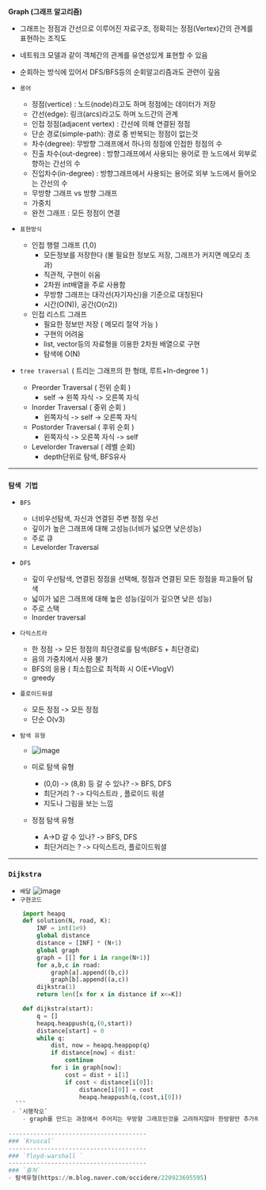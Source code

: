 **Graph (그래프 알고리즘)**  
- 그래프는 정점과 간선으로 이루어진 자료구조, 정확히는 정점(Vertex)간의 관계를 표현하는 조직도
- 네트워크 모델과 같이 객체간의 관계를 유연성있게 표현할 수 있음 
- 순회하는 방식에 있어서 DFS/BFS등의 순회알고리즘과도 관련이 깊음

- `용어`
  - 정점(vertice) : 노드(node)라고도 하며 정점에는 데이터가 저장
  - 간선(edge): 링크(arcs)라고도 하며 노드간의 관계
  - 인접 정점(adjacent vertex) : 간선에 의해 연결된 정점
  - 단순 경로(simple-path): 경로 중 반복되는 정점이 없는것
  - 차수(degree): 무방향 그래프에서 하나의 정점에 인접한 정점의 수
  - 진출 차수(out-degree) : 방향그래프에서 사용되는 용어로 한 노드에서 외부로 향하는 간선의 수
  - 진입차수(in-degree) : 방향그래프에서 사용되는 용어로 외부 노드에서 들어오는 간선의 수
  - 무방향 그래프 vs 방향 그래프
  - 가중치
  - 완전 그래프 : 모든 정점이 연결

- `표현방식`
  - 인접 행렬 그래프 (1,0)
      - 모든정보를 저장한다 (불 필요한 정보도 저장, 그래프가 커지면 메모리 초과)
      - 직관적, 구현이 쉬움
      - 2차원 int배열을 주로 사용함
      - 무방향 그래프는 대각선(자기자신)을 기준으로 대칭된다
      - 시간(O(N)), 공간(O(n2))
  - 인접 리스트 그래프
      - 필요한 정보만 저장 ( 메모리 절약 가능 )
      - 구현의 어려움
      - list, vector등의 자료형을 이용한 2차원 배열으로 구현
      - 탐색에 O(N)


- `tree traversal` ( 트리는 그래프의 한 형태, 루트+In-degree 1 )
  - Preorder Traversal ( 전위 순회 )
      - self -> 왼쪽 자식 -> 오른쪽 자식
  - Inorder Traversal ( 중위 순회 )
      - 왼쪽자식 -> self -> 오른쪽 자식
  - Postorder Traversal ( 후위 순회 )
      - 왼쪽자식 -> 오른쪽 자식 -> self
  - Levelorder Traversal ( 레벨 순회)
      - depth단위로 탐색, BFS유사


---------------------------------------
### `탐색 기법`

 - `BFS`
    - 너비우선탐색, 자신과 연결된 주변 정점 우선
    - 깊이가 높은 그래프에 대해 고성능(너비가 넓으면 낮은성능)
    - 주로 큐
    - Levelorder Traversal
 
 - `DFS`
   - 깊이 우선탐색, 연결된 정점을 선택해, 정점과 연결된 모든 정점을 파고들어 탐색
   - 넓이가 넓은 그래프에 대해 높은 성능(깊이가 깊으면 낮은 성능)
   - 주로 스택
   - Inorder traversal

   
 - `다익스트라`
   - 한 정점 -> 모든 정점의 최단경로를 탐색(BFS + 최단경로)
   - 음의 가중치에서 사용 불가
   - BFS의 응용 ( 최소힙으로 최적화 시 O(E+VlogV)
   - greedy

 - `플로이드워셜`
   - 모든 정점 -> 모든 정점
   - 단순 O(v3)

 - `탐색 유형` 
    - ![image](https://user-images.githubusercontent.com/15559593/131234254-db675d2f-7815-45f3-afd0-b320f34923a4.png)

    - 미로 탐색 유형
      - (0,0) -> (8,8) 등 갈 수 있나? ->  BFS, DFS
      - 최단거리 ? -> 다익스트라 , 플로이드 워셜
      - 지도나 그림을 보는 느낌
    - 정점 탐색 유형
      - A->D 갈 수 있나? -> BFS, DFS
      - 최단거리는 ? -> 다익스트라, 플로이드워셜


---------------------------------------
### `Dijkstra` 

  - `배달`
  ![image](https://user-images.githubusercontent.com/15559593/132130114-82847bff-3cdf-4f1c-a6a6-d3ee31514802.png)
  - `구현코드`
  ```Python
      import heapq
      def solution(N, road, K):
          INF = int(1e9)
          global distance
          distance = [INF] * (N+1)
          global graph
          graph = [[] for i in range(N+1)]
          for a,b,c in road:
              graph[a].append((b,c))
              graph[b].append((a,c))
          dijkstra(1)
          return len([x for x in distance if x<=K])

      def dijkstra(start):
          q = []
          heapq.heappush(q,(0,start))
          distance[start] = 0
          while q:
              dist, now = heapq.heappop(q)
              if distance[now] < dist:
                  continue
              for i in graph[now]:
                  cost = dist + i[1]
                  if cost < distance[i[0]]:
                      distance[i[0]] = cost
                      heapq.heappush(q,(cost,i[0]))
    ```
   - `시행착오`
      - graph를 만드는 과정에서 주어지는 무방향 그래프인것을 고려하지않아 한방향만 추가해서 실패를 했었음
      
---------------------------------------
### `Kruscal`
---------------------------------------
### `floyd-warshall ` 
---------------------------------------
### `출처` 
 - 탐색유형(https://m.blog.naver.com/occidere/220923695595)
    
